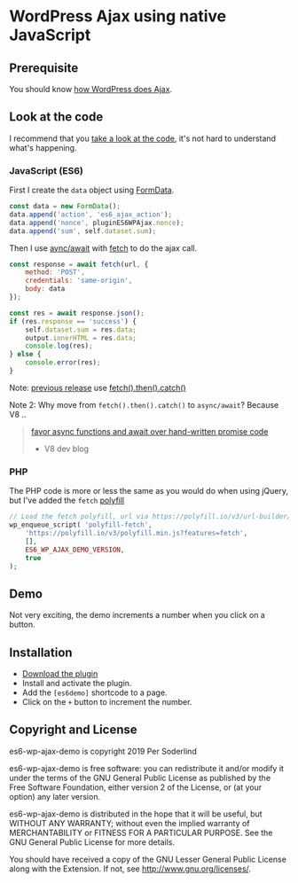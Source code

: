 # WordPress Ajax using native JavaScript


## Prerequisite

You should know [how WordPress does Ajax](https://developer.wordpress.org/plugins/javascript/ajax/).

## Look at the code

I recommend that you [take a look at the code](https://github.com/soderlind/es6-wp-ajax-demo/blob/master/es6-wp-ajax-demo.js), it's not hard to understand what's happening.

### JavaScript (ES6)

First I create the `data` object using [FormData](https://javascript.info/formdata).

```javascript
const data = new FormData();
data.append('action', 'es6_ajax_action');
data.append('nonce', pluginES6WPAjax.nonce);
data.append('sum', self.dataset.sum);
```

Then I use [aync/await](https://javascript.info/async-await) with [fetch](https://javascript.info/fetch) to do the ajax call.

```javascript
const response = await fetch(url, {
	method: 'POST',
	credentials: 'same-origin',
	body: data
});

const res = await response.json();
if (res.response == 'success') {
	self.dataset.sum = res.data;
	output.innerHTML = res.data;
	console.log(res);
} else {
	console.error(res);
}
```

Note: [previous release](https://github.com/soderlind/es6-wp-ajax-demo/releases/tag/1.0.2) use [fetch().then().catch()](https://github.com/soderlind/es6-wp-ajax-demo/blob/1.0.2/es6-wp-ajax-demo.js#L23-L39)


Note 2: Why move from `fetch().then().catch()` to `async/await`? Because V8 ..

> [favor async functions and await over hand-written promise code](https://v8.dev/blog/fast-async#conclusion)
> - V8 dev blog


### PHP

The PHP code is more or less the same as you would do when using jQuery, but I've added the `fetch` [polyfill](https://en.wikipedia.org/wiki/Polyfill_(programming))

```php
// Load the fetch polyfill, url via https://polyfill.io/v3/url-builder/.
wp_enqueue_script( 'polyfill-fetch',
	'https://polyfill.io/v3/polyfill.min.js?features=fetch',
	[],
	ES6_WP_AJAX_DEMO_VERSION,
	true
);
```

## Demo

Not very exciting, the demo increments a number when you click on a button.

## Installation

- [Download the plugin](https://github.com/soderlind/es6-wp-ajax-demo/archive/master.zip)
- Install and activate the plugin.
- Add the `[es6demo]` shortcode to a page.
- Click on the `+` button to increment the number.

## Copyright and License

es6-wp-ajax-demo is copyright 2019 Per Soderlind

es6-wp-ajax-demo is free software: you can redistribute it and/or modify it under the terms of the GNU General Public License as published by the Free Software Foundation, either version 2 of the License, or (at your option) any later version.

es6-wp-ajax-demo is distributed in the hope that it will be useful, but WITHOUT ANY WARRANTY; without even the implied warranty of MERCHANTABILITY or FITNESS FOR A PARTICULAR PURPOSE. See the GNU General Public License for more details.

You should have received a copy of the GNU Lesser General Public License along with the Extension. If not, see http://www.gnu.org/licenses/.

